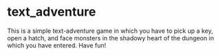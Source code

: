 # text_adventure
This is a simple text-adventure game in which you have to pick up a key, open a hatch, and face monsters in the shadowy heart of the dungeon in which you have entered. 
Have fun! 
